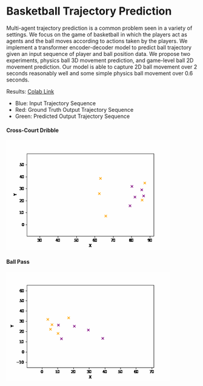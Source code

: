 # Basketball Trajectory Prediction

Multi-agent trajectory prediction is a common problem seen in a variety of settings.
We focus on the game of basketball in which the players act as agents and the ball
moves according to actions taken by the players. We implement a transformer
encoder-decoder model to predict ball trajectory given an input sequence of player
and ball position data. We propose two experiments, physics ball 3D movement
prediction, and game-level ball 2D movement prediction. Our model is able to
capture 2D ball movement over 2 seconds reasonably well and some simple physics
ball movement over 0.6 seconds.

Results: [Colab Link](https://colab.research.google.com/drive/1PkiZAzO_9-pnYX6QtCdRXawosxBe1JWk?usp=sharing)

- Blue: Input Trajectory Sequence
- Red: Ground Truth Output Trajectory Sequence
- Green: Predicted Output Trajectory Sequence

#### Cross-Court Dribble
![Dribble Example](DribbleExample.gif)

#### Ball Pass
![Pass Example](PassExample.gif)

